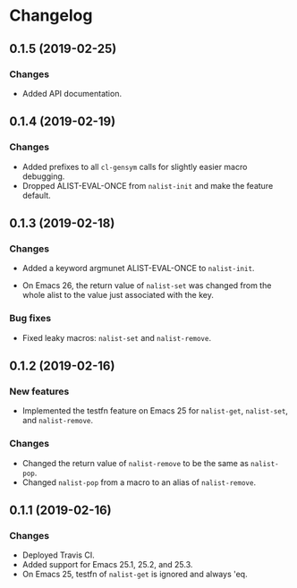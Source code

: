 # Changelog

## 0.1.5 (2019-02-25)

### Changes

* Added API documentation.


## 0.1.4 (2019-02-19)

### Changes

* Added prefixes to all `cl-gensym` calls for slightly easier macro debugging.
* Dropped ALIST-EVAL-ONCE from `nalist-init` and make the feature default.


## 0.1.3 (2019-02-18)

### Changes

* Added a keyword argmunet ALIST-EVAL-ONCE to `nalist-init`.

* On Emacs 26, the return value of `nalist-set` was changed from the
  whole alist to the value just associated with the key.

### Bug fixes

* Fixed leaky macros: `nalist-set` and `nalist-remove`.


## 0.1.2 (2019-02-16)

### New features

* Implemented the testfn feature on Emacs 25 for `nalist-get`, `nalist-set`, and `nalist-remove`.

### Changes

* Changed the return value of `nalist-remove` to be the same as `nalist-pop`.
* Changed `nalist-pop` from a macro to an alias of `nalist-remove`.

## 0.1.1 (2019-02-16)

### Changes

* Deployed Travis CI.
* Added support for Emacs 25.1, 25.2, and 25.3.
* On Emacs 25, testfn of `nalist-get` is ignored and always 'eq.
